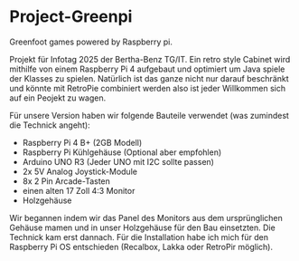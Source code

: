 # Project-Greenpi
Greenfoot games powered by Raspberry pi. 




Projekt für Infotag 2025 der Bertha-Benz TG/IT.
Ein retro style Cabinet wird mithilfe von einem Raspberry Pi 4 aufgebaut und optimiert um Java spiele der Klasses zu spielen. 
Natürlich ist das ganze nicht nur darauf beschränkt und könnte mit RetroPie combiniert werden also ist jeder Willkommen sich auf ein Peojekt zu wagen. 

Für unsere Version haben wir folgende Bauteile verwendet (was zumindest die Technick angeht):
- Raspberry Pi 4 B+ (2GB Modell)
- Raspberry Pi Kühlgehäuse (Optional aber empfohlen)
- Arduino UNO R3 (Jeder UNO mit I2C sollte passen)
- 2x 5V Analog Joystick-Module
- 8x 2 Pin Arcade-Tasten
- einen alten 17 Zoll 4:3 Monitor 
- Holzgehäuse

Wir begannen indem wir das Panel des Monitors aus dem ursprünglichen Gehäuse mamen und in unser Holzgehäuse für den Bau einsetzten.
Die Technick kam erst dannach. Für die Installation habe ich mich für den Raspberry Pi OS entschieden (Recalbox, Lakka oder RetroPir möglich). 


